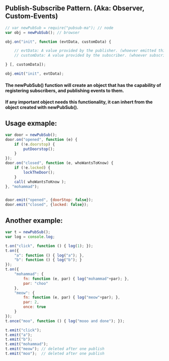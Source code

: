 ## Publish-Subscribe Pattern. (Aka: Observer, Custom-Events)
```javascript
// var newPubSub = require("pubsub-ma"); // node
var obj = newPubSub(); // browser

obj.on("init", function (evtData, customData) {

    // evtData: A value provided by the publisher. (whoever emitted this event)
    // customData: A value provided by the subscriber. (whoever subscribed to this event)

} [, customData]);

obj.emit("init", evtData);
```
#### The newPubSub() function will create an object that has the capability of registering subscribers, and publishing events to them.

#### If any important object needs this functionality, it can inhert from the object created with newPubSub().

Usage exmaple:
----------------------
```javascript
var door = newPubSub();
door.on("opened", function (e) {
    if (!e.doorstop) {
        putDoorstop();
    }
});
door.on("closed", function (e, whoWantsToKnow) {
    if (!e.locked) {
        lockTheDoor();
    }
    call( whoWantsToKnow );
}, "mohammad");


door.emit("opened", {doorStop: false});
door.emit("closed", {locked: false});
```

Another example:
----------------------
```javascript
var t = newPubSub();
var log = console.log;

t.on("click", function () { log(1); });
t.on({
    "a": function () { log("a"); },
    "b": function () { log("b"); }
});
t.on({
    "mohammad": {
        fn: function (e, par) { log("mohammad"+par); },
        par: "choo"
	},
    "meow": {
        fn: function (e, par) { log("meow"+par); },
        par: 2,
        once: true
    }
});
t.once("moo", function () { log("mooo and done"); });

t.emit("click");
t.emit("a");
t.emit("b");
t.emit("mohammad");
t.emit("meow"); // deleted after one publish
t.emit("moo");  // deleted after one publish
```
